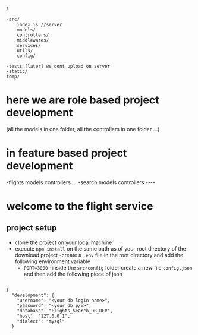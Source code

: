 /

    -src/
        index.js //server
        models/
        controllers/
        middlewares/
        services/
        utils/
        config/

    -tests [later] we dont upload on server 
    -static/
    temp/






    

# here we are role based project development
(all the models in one folder, all the controllers in one folder ...)

# in feature based project development
-flights
    models
    controllers
    ...
-search
    models
    controllers
    ----

  # welcome to the flight service
  ## project setup

- clone the project on your local machine
- execute `npm install` on the same path as of your root directory of the download project
-create a `.env` file in the root directory and add the following environment variable
     - `PORT=3000`
-inside the `src/config` folder create a new file `config.json` and then add the following piece of json

```

{
  "development": {
    "username": "<your db login name>",
    "password": "<your db p/w>",
    "database": "Flights_Search_DB_DEV",
    "host": "127.0.0.1",
    "dialect": "mysql"
  }

```
